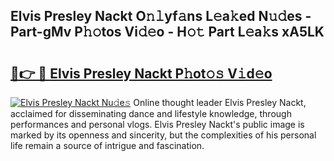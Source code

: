 ## Elvis Presley Nackt O𝚗𝚕yf𝚊ns L𝚎a𝚔ed N𝚞𝚍es - Part-gMv P𝚑𝚘tos Vi𝚍𝚎o - H𝚘𝚝 Part L𝚎a𝚔s xA5LK

# <h2><a href="http://kf5km55.oniu.top/?m=Elvis+Presley+Nackt">🔗👉 🔴 Elvis Presley Nackt P𝚑ot𝚘𝚜 V𝚒d𝚎o</a></h2>

[![Elvis Presley Nackt Nu𝚍e𝚜](https://i.imgur.com/0qMVB7G.gif)](http://kf5km55.oniu.top/?m=Elvis+Presley+Nackt)
Online thought leader Elvis Presley Nackt, acclaimed for disseminating dance and lifestyle knowledge, through performances and personal vlogs. Elvis Presley Nackt's public image is marked by its openness and sincerity, but the complexities of his personal life remain a source of intrigue and fascination.  
